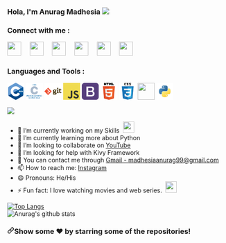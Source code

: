 ### Hola, I'm Anurag Madhesia <img src="https://raw.githubusercontent.com/MartinHeinz/MartinHeinz/master/wave.gif" width="30px">

### Connect with me :
[<img height="32" width="32" src="https://cdn.jsdelivr.net/npm/simple-icons@v3/icons/twitter.svg" />](#)&nbsp;&nbsp;&nbsp;&nbsp;
[<img height="32" width="32" src="https://cdn.jsdelivr.net/npm/simple-icons@v3/icons/facebook.svg" />](#)&nbsp;&nbsp;&nbsp;&nbsp;
[<img height="32" width="32" src="https://cdn.jsdelivr.net/npm/simple-icons@v3/icons/instagram.svg" />](https://www.instagram.com/anurag_madhesia)&nbsp;&nbsp;&nbsp;&nbsp;
[<img height="32" width="32" src="https://cdn.jsdelivr.net/npm/simple-icons@v3/icons/github.svg" />](https://github.com/anuragmadhesia)&nbsp;&nbsp;&nbsp;&nbsp;
[<img height="32" width="32" src="https://cdn.jsdelivr.net/npm/simple-icons@v3/icons/linkedin.svg" />](https://www.linkedin.com/in/anuragmadhesia)&nbsp;&nbsp;&nbsp;&nbsp;
[<img height="32" width="32" src="https://cdn.jsdelivr.net/npm/simple-icons@v3/icons/youtube.svg" />](https://www.youtube.com/channel/UCZ_3HXyb1vlvyozdm-b7Yiw)

### Languages and Tools :
[<img height="39" width="39" src="https://raw.githubusercontent.com/github/explore/80688e429a7d4ef2fca1e82350fe8e3517d3494d/topics/cpp/cpp.png" />](#)
[<img height="39" width="39" src="https://raw.githubusercontent.com/github/explore/80688e429a7d4ef2fca1e82350fe8e3517d3494d/topics/c/c.png" />](#)
[<img height="39" width="39" src="https://raw.githubusercontent.com/github/explore/80688e429a7d4ef2fca1e82350fe8e3517d3494d/topics/git/git.png" />](#)
[<img height="39" width="39" src="https://raw.githubusercontent.com/github/explore/80688e429a7d4ef2fca1e82350fe8e3517d3494d/topics/javascript/javascript.png" />](#)
[<img height="39" width="39" src="https://raw.githubusercontent.com/github/explore/80688e429a7d4ef2fca1e82350fe8e3517d3494d/topics/bootstrap/bootstrap.png" />](#)
[<img height="39" width="39" src="https://raw.githubusercontent.com/github/explore/80688e429a7d4ef2fca1e82350fe8e3517d3494d/topics/html/html.png" />](#)
[<img height="39" width="39" src="https://raw.githubusercontent.com/github/explore/80688e429a7d4ef2fca1e82350fe8e3517d3494d/topics/css/css.png" />](#)
[<img height="39" width="39" src="https://camo.githubusercontent.com/912b3c635b0c0c198c68114f038ecc28a17728e7/68747470733a2f2f64657669636f6e732e6769746875622e696f2f64657669636f6e2f64657669636f6e2e6769742f69636f6e732f6d7973716c2f6d7973716c2d6f726967696e616c2d776f72646d61726b2e737667" />](#)
[<img height="39" width="39" src="https://raw.githubusercontent.com/github/explore/80688e429a7d4ef2fca1e82350fe8e3517d3494d/topics/python/python.png" />](#)


![](https://komarev.com/ghpvc/?username=anuragmadhesia-github-username&color=green)<br>

- 🔭 I’m currently working on my Skills&nbsp;&nbsp;<img height="26" width="26" src="https://camo.githubusercontent.com/40dff491d4e8123af55298ef908faedb66c463e5/68747470733a2f2f6d656469612e67697068792e636f6d2f6d656469612f57556c706c634d704f43456d5447427442572f67697068792e676966"/>
- 🌱 I’m currently learning more about Python
- 👯 I’m looking to collaborate on  [YouTube](https://www.youtube.com/channel/UCZ_3HXyb1vlvyozdm-b7Yiw)
- 🤔 I’m looking for help with Kivy Framework
- 💬 You can contact me through [Gmail - madhesiaanurag99@gmail.com](https://mail.google.com/mail/u/0/?view=cm&fs=1&tf=1&source=mailto&to=madhesiaanurag99@gmail.com)
- 📫 How to reach me: [Instagram](https://www.instagram.com/anurag_madhesia)
- 😄 Pronouns: He/His
- ⚡ Fun fact: I love watching movies and web series.&nbsp;&nbsp;<img height="26" width="26" src="https://camo.githubusercontent.com/7bf64c0124cdd39d5abc7bc192debd43dd4aae6c/68747470733a2f2f656d6f6a69732e736c61636b6d6f6a69732e636f6d2f656d6f6a69732f696d616765732f313533313834393433302f343234362f626c6f622d73756e676c61737365732e6769663f31353331383439343330"/>


[![Top Langs](https://github-readme-stats.anuragmadhesia.vercel.app/api/top-langs/?username=anuragmadhesia&layout=compact)](https://github.com/anuraghazra/github-readme-stats)
<br>
![Anurag's github stats](https://github-readme-stats.anuragmadhesia.vercel.app/api?username=anuragmadhesia&show_icons=true&theme=radical)

<h3><a id="user-content-show-some-️-by-starring-some-of-the-repositories" class="anchor" aria-hidden="true" href="#show-some-️-by-starring-some-of-the-repositories"><svg class="octicon octicon-link" viewBox="0 0 16 16" version="1.1" width="16" height="16" aria-hidden="true"><path fill-rule="evenodd" d="M7.775 3.275a.75.75 0 001.06 1.06l1.25-1.25a2 2 0 112.83 2.83l-2.5 2.5a2 2 0 01-2.83 0 .75.75 0 00-1.06 1.06 3.5 3.5 0 004.95 0l2.5-2.5a3.5 3.5 0 00-4.95-4.95l-1.25 1.25zm-4.69 9.64a2 2 0 010-2.83l2.5-2.5a2 2 0 012.83 0 .75.75 0 001.06-1.06 3.5 3.5 0 00-4.95 0l-2.5 2.5a3.5 3.5 0 004.95 4.95l1.25-1.25a.75.75 0 00-1.06-1.06l-1.25 1.25a2 2 0 01-2.83 0z"></path></svg></a>Show some <g-emoji class="g-emoji" alias="heart" fallback-src="https://github.githubassets.com/images/icons/emoji/unicode/2764.png">❤️</g-emoji> by starring some of the repositories!</h3>
